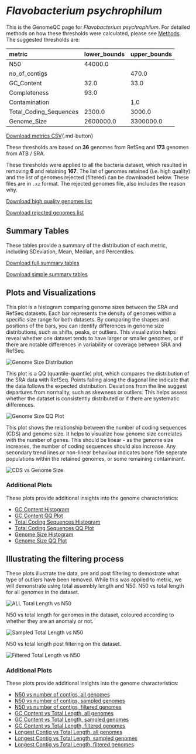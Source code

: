 # *Flavobacterium psychrophilum*

This is the GenomeQC page for *Flavobacterium psychrophilum*. For detailed methods on how these thresholds were calculated, please see [Methods](../../methods.md).
The suggested thresholds are: 

| metric                 | lower_bounds   | upper_bounds   |
|:-----------------------|:---------------|:---------------|
| N50                    | 44000.0        |                |
| no_of_contigs          |                | 470.0          |
| GC_Content             | 32.0           | 33.0           |
| Completeness           | 93.0           |                |
| Contamination          |                | 1.0            |
| Total_Coding_Sequences | 2300.0         | 3000.0         |
| Genome_Size            | 2600000.0      | 3300000.0      |

[Download metrics CSV](Flavobacterium_psychrophilum_metrics.csv){.md-button}


These thresholds are based on **36** genomes from RefSeq and **173** genomes from ATB / SRA.

These thresholds were applied to all the bacteria dataset, which resulted in removing **6** and retaining **167**.
The list of genomes retained (i.e. high quality) and the list of genomes rejected (filtered) can be downloaded below. These files are in `.xz` format. The rejected genomes file, also includes the reason why.

[Download high quality genomes list](Flavobacterium_psychrophilum_high_quality_genomes.csv.xz)


[Download rejected genomes list](Flavobacterium_psychrophilum_filtered_out_genomes.csv.xz)



## Summary Tables
These tables provide a summary of the distribution of each metric, including SDeviation, Mean, Median, and Percentiles.

[Download full summary tables](summary.csv)

[Download simple summary tables](selected_summary.csv)

## Plots and Visualizations

This plot is a histogram comparing genome sizes between the SRA and RefSeq datasets. Each bar represents the density of genomes within a specific size range for both datasets. By comparing the shapes and positions of the bars, you can identify differences in genome size distributions, such as shifts, peaks, or outliers. This visualization helps reveal whether one dataset tends to have larger or smaller genomes, or if there are notable differences in variability or coverage between SRA and RefSeq.

![Genome Size Distribution](Genome_Size_refseq_histogram_kde.png)

This plot is a QQ (quantile-quantile) plot, which compares the distribution of the SRA data with RefSeq. Points falling along the diagonal line indicate that the data follows the expected distribution. Deviations from the line suggest departures from normality, such as skewness or outliers. This helps assess whether the dataset is consistently distributed or if there are systematic differences.

![Genome Size QQ Plot](Genome_Size_refseq_qqplot.png)

This plot shows the relationship between the number of coding sequences (CDS) and genome size. It helps to visualize how genome size correlates with the number of genes. This should be linear - as the genome size increases, the number of coding sequences should also increase. Any secondary trend lines or non-linear behaviour indicates bone fide seperate populations within the retained genomes, or some remaining contaminant. 

![CDS vs Genome Size](Flavobacterium_psychrophilum_CDS_vs_Genome_Size.png)

### Additional Plots

These plots provide additional insights into the genome characteristics:

- [GC Content Histogram](GC_Content_refseq_histogram_kde.png)
- [GC Content QQ Plot](GC_Content_refseq_qqplot.png)
- [Total Coding Sequences Histogram](Total_Coding_Sequences_refseq_histogram_kde.png)
- [Total Coding Sequences QQ Plot](Total_Coding_Sequences_refseq_qqplot.png)
- [Genome Size Histogram](Genome_Size_refseq_histogram_kde.png)
- [Genome Size QQ Plot](Genome_Size_refseq_qqplot.png)
## Illustrating the filtering process
These plots illustrate the data, pre and post filtering to demostrate what type of outliers have been removed. While this was applied to metric, we will demonstrate using total assembly length and N50.
N50 vs total length for all genomes in the dataset.

![ALL Total Length vs N50](Flavobacterium_psychrophilum_all_total_length_N50.png)

N50 vs total length for genomes in the dataset, coloured according to whether they are an anomaly or not.

![Sampled Total Length vs N50](Flavobacterium_psychrophilum_sample_total_length_N50.png)

N50 vs total length post filtering on the dataset.

![Filtered Total Length vs N50](Flavobacterium_psychrophilum_filt_total_length_N50.png)

### Additional Plots

These plots provide additional insights into the genome characteristics:

- [N50 vs number of contigs, all genomes](Flavobacterium_psychrophilum_all_N50_number.png)
- [N50 vs number of contigs, sampled genomes](Flavobacterium_psychrophilum_sample_N50_number.png)
- [N50 vs number of contigs, filtered genomes](Flavobacterium_psychrophilum_filt_N50_number.png)
- [GC Content vs Total Length, all genomes](Flavobacterium_psychrophilum_all_total_length_GC_Content.png)
- [GC Content vs Total Length, sampled genomes](Flavobacterium_psychrophilum_sample_total_length_GC_Content.png)
- [GC Content vs Total Length, filtered genomes](Flavobacterium_psychrophilum_filt_total_length_GC_Content.png)
- [Longest Contig vs Total Length, all genomes](Flavobacterium_psychrophilum_all_total_length_longest.png)
- [Longest Contig vs Total Length, sampled genomes](Flavobacterium_psychrophilum_sample_total_length_longest.png)
- [Longest Contig vs Total Length, filtered genomes](Flavobacterium_psychrophilum_filt_total_length_longest.png)
